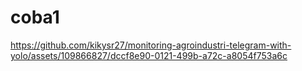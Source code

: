 # coba1
https://github.com/kikysr27/monitoring-agroindustri-telegram-with-yolo/assets/109866827/dccf8e90-0121-499b-a72c-a8054f753a6c


